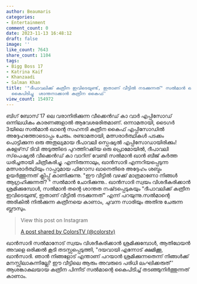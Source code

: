 ```yaml
---
author: Beaumaris
categories:
- Entertainment
comment_count: 0
date: 2023-11-13 16:48:12
draft: false
image: ''
like_count: 7643
share_count: 1104
tags:
- Bigg Boss 17
- Katrina Kaif
- Khanzaadi
- Salman Khan
title: '"ദീപാവലിക്ക് കത്രീന ഇവിടെയുണ്ട്, ഇതാണ് വീട്ടിൽ നടക്കുന്നത്" സൽമാൻ ഖാൻ കലിപ്പിൽ,
  കൈപിടിച്ചു  ശാന്തനാക്കാൻ കത്രീന കൈഫ്'
view_count: 154972
---
```


ബിഗ് ബോസ് 17 ലെ വരാനിരിക്കുന്ന വീക്കെൻഡ് കാ വാർ എപ്പിസോഡ് ഒന്നിലധികം കാരണങ്ങളാൽ ആവേശഭരിതമാണ്. ഒന്നാമതായി, ടൈഗർ 3യിലെ സൽമാൻ ഖാന്റെ സഹനടി കത്രീന കൈഫ് എപ്പിസോഡിൽ അദ്ദേഹത്തോടൊപ്പം ചേരും. രണ്ടാമതായി, മത്സരാർത്ഥികൾ പടക്കം പൊട്ടിക്കുന്ന ഒരു അതുല്യമായ ദീപാവലി സ്പെഷ്യൽ എപ്പിസോഡായിരിക്കും! കളേഴ്‌സ് ടിവി അടുത്തിടെ പുറത്തിറക്കിയ ഒരു പ്രൊമോയിൽ, ദീപാവലി സ്‌പെഷ്യൽ വീക്കെൻഡ് കാ വാറിന് വേണ്ടി സൽമാൻ ഖാൻ ബീജ് കുർത്ത ധരിച്ചതായി ചിത്രീകരിച്ചു. എന്നിരുന്നാലും, ഖാൻസാദി എന്നറിയപ്പെടുന്ന മത്സരാർത്ഥിയും റാപ്പറുമായ ഫിറോസ ഖാനെതിരെ അദ്ദേഹം ശബ്ദം ഉയർത്തുന്നത് ക്ലിപ്പ് കാണിക്കുന്നു. "ഈ വീട്ടിൽ വഴക്ക് മാത്രമാണോ നിങ്ങൾ ആഗ്രഹിക്കുന്നത്? " സൽമാൻ ചോദിക്കുന്നു.. ഖാൻസാദി സ്വയം വിശദീകരിക്കാൻ ശ്രമിക്കുമ്പോൾ, സൽമാൻ തന്റെ ശാന്തത നഷ്‌ടപ്പെടുകയും "ദീപാവലിക്ക് കത്രീന ഇവിടെയുണ്ട്, ഇതാണ് വീട്ടിൽ നടക്കുന്നത്" എന്ന് പറയുന്നു.സൽമാന്റെ അരികിൽ നിൽക്കുന്ന കത്രീനയെ കാണാം, ചുവന്ന സാരിയും അതിനു ചേരുന്ന ബ്ലൗസും. 

> View this post on Instagram
> 
> [A post shared by ColorsTV (@colorstv)](https://www.instagram.com/reel/CzifZvSP9bp/?utm_source=ig_embed&utm_campaign=loading)

ഖാൻസാദി സൽമാനോട് സ്വയം വിശദീകരിക്കാൻ ശ്രമിക്കുമ്പോൾ, ആതിഥേയൻ അവളെ ഒരിക്കൽ കൂടി തടസ്സപ്പെടുത്തി, "ദയവായി എന്നോട് ക്ഷമിക്കൂ, ഖാൻസാദി. ഞാൻ നിങ്ങളോട് എന്താണ് പറയാൻ ശ്രമിക്കുന്നതെന്ന് നിങ്ങൾക്ക് മനസ്സിലാകുന്നില്ലേ? ഈ വീട്ടിലെ ആരും അവരുടെ പരിധി ലംഘിക്കരുത്'' ആശങ്കാകുലയായ കത്രീന പിന്നീട് സൽമാന്റെ കൈപിടിച്ച് തടഞ്ഞുനിർത്തുന്നത് കാണാം.